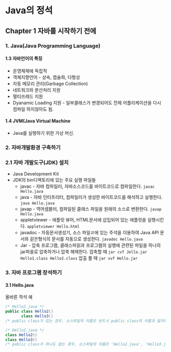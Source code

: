 # Java의 정석

## Chapter 1 자바를 시작하기 전에

### 1. Java(Java Programming Language)
#### 1.3 자바언어의 특징
- 운영체제에 독립적
- 객체지향언어 - 상속, 캡슐화, 다형성
- 자동 메모리 관리(Garbage Collection)
- 네트워크와 분산처리 지원
- 멀티쓰레드 지원
- Dyanamic Loading 지원 - 일부클래스가 변경되어도 전체 어플리케이션을 다시 컴파일 하지않아도 됨.

#### 1.4 JVM(Java Virtual Machine
- Java를 실행하기 위한 가상 머신.

### 2. 자바개발환경 구축하기

### 2.1 자바 개발도구(JDK) 설치
- Java Development Kit
- JDK의 bin디렉토리에 있는 주요 실행 파일들
  - javac - 자바 컴파일러, 자바소스코드를 바이트코드로 컴파일한다.
    `javac Hello.java`
  - java - 자바 인터프리터, 컴파일러가 생성한 바이트코드를 해석하고 실행한다.
    `java Hello.java`
  - javap - 역어셈블러, 컴파일된 클래스 파일을 원래의 소스로 변환한다.
    `javap Hello.java`
  - appletviewer - 애플릿 뷰어, HTML문서에 삽입되어 있는 애플릿을 실행시킨다.
    `appletviewer Hello.html`
  - javadoc - 자동문서생성기, 소스 파일ㄹ에 있는 주석을 이용하여 Java API 문서와 같은형식의 문서를 자동으로 생성한다.
    `javadoc Hello.java`
  - Jar - 압축 프로그램, 클래스파읽과 프로그램의 실행에 관련된 파일을 하나의 jar파을로 압축하거나 압축 해제한다.
    압축할 때 `jar cvf Jello.jar Hello1.class Hello2.class`
    압출 풀 때 `jar xvf Hello.jar`

### 3. 자바 프로그램 장석하기
#### 3.1 Hello.java
올바른 작석 예

```java
/* Hello2.java */
public class Hello2()
  	   class Hello3()
/* public class가 있는 경우, 소스파일의 이름은 반드시 public class의 이름과 일치해야 한다. */
```
```java
/* Hello2.java */
class Hello2()
class Hello3()
/* public class가 하나도 없는 경우, 소스파일의 이름은 'Hello2.java', 'Hello3.java' 둘 다 가능하다. */
```

